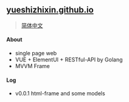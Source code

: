 ## [yueshizhixin.github.io](https://yueshizhixin.github.io)
>[简体中文](README.md)

#### About
- single page web
- VUE + ElementUI + RESTful-API by Golang
- MVVM Frame

#### Log
- v0.0.1 html-frame and some models
